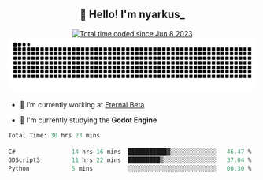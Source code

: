 <h2 align="center">👋 Hello! I'm nyarkus_</h2>
<p align="center">
  <a href="https://wakatime.com/@8f9aa332-6725-4e00-a5d9-b2317a4b74a6">
    <img src="https://wakatime.com/badge/user/8f9aa332-6725-4e00-a5d9-b2317a4b74a6.svg" alt="Total time coded since Jun 8 2023" />
  </a>
  <br>
  <img src = "https://github.com/nyarkus/nyarkus/blob/output/github-snake-dark.svg">
</p>

- 🔭 I’m currently working at [Eternal Beta](https://github.com/Kacianoki/Eternal-Beta)
<!--- 💬 Ask me about **nothing :<**-->
- 🌱 I'm currently studying the **Godot Engine**

<!--START_SECTION:waka-->

```fs
Total Time: 30 hrs 23 mins

C#                14 hrs 16 mins  ███████████▓░░░░░░░░░░░░░   46.47 %
GDScript3         11 hrs 22 mins  █████████▒░░░░░░░░░░░░░░░   37.04 %
Python            5 mins          ░░░░░░░░░░░░░░░░░░░░░░░░░   00.30 %
```

<!--END_SECTION:waka-->
